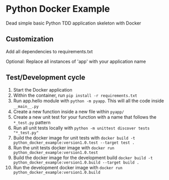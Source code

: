 # Python Docker Example

Dead simple basic Python TDD application skeleton with Docker

## Customization

Add all dependencies to requirements.txt

Optional: Replace all instances of 'app' with your application name

## Test/Development cycle

1. Start the Docker application
2. Within the container, run `pip install -r requirements.txt`
3. Run app.hello module with `python -m pyapp`. This will all the code inside `__main__.py`
4. Create a new function inside a new file within `pyapp/`
5. Create a new unit test for your function with a name that follows the `*_test.py` pattern
6. Run all unit tests locally with `python -m unittest discover tests "*_test.py"`
7. Build the docker image for unit tests with `docker build -t python_docker_example:version1.0.test --target test .`
8. Run the unit tests docker image with `docker run python_docker_example:version1.0.test`
9. Build the docker image for the development build `docker build -t python_docker_example:version1.0.build --target build .`
10. Run the development docker image with `docker run python_docker_example:version1.0.build`
